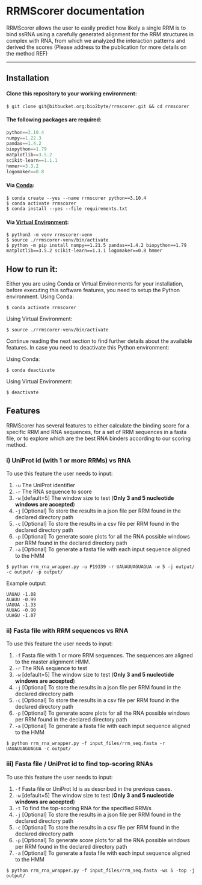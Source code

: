 # RRMScorer documentation
RRMScorer allows the user to easily predict how likely a single RRM is to bind ssRNA using a carefully generated alignment for the RRM structures in complex with RNA, from which we analyzed the interaction patterns and derived the scores (Please address to the publication for more details on the method REF)

---

## Installation

#### Clone this repository to your working environment:
```console
$ git clone git@bitbucket.org:bio2byte/rrmscorer.git && cd rrmscorer
```

#### The following packages are required:

```python
python==3.10.4
numpy==1.22.3
pandas==1.4.2
biopython==1.79
matplotlib==3.5.2
scikit-learn==1.1.1
hmmer==3.3.2
logomaker==0.8
```
#### Via [Conda](https://docs.conda.io/en/latest/):

```console
$ conda create --yes --name rrmscorer python==3.10.4
$ conda activate rrmscorer
$ conda install --yes --file requirements.txt
```

#### Via [Virtual Environment](https://docs.python.org/3/tutorial/venv.html):

```console
$ python3 -m venv rrmscorer-venv
$ source ./rrmscorer-venv/bin/activate
$ python -m pip install numpy==1.21.5 pandas==1.4.2 biopython==1.79 matplotlib==3.5.2 scikit-learn==1.1.1 logomaker==0.8 hmmer
```

## How to run it:
Either you are using Conda or Virtual Environments for your installation, before executing this software features, you need to setup the Python environment.
Using Conda:

```console
$ conda activate rrmscorer
```
Using Virtual Environment:

```console
$ source ./rrmscorer-venv/bin/activate
```

Continue reading the next section to find further details about the available features.
In case you need to deactivate this Python environment:

Using Conda:

```console
$ conda deactivate
```

Using Virtual Environment:

```console
$ deactivate
```

## Features
RRMScorer has several features to either calculate the binding score for a specific RRM and RNA sequences, for a set of RRM sequences in a fasta file, or to explore which are the best RNA binders according to our scoring method.

### i) UniProt id (with 1 or more RRMs) vs RNA
To use this feature the user needs to input:

1. `-u` The UniProt identifier 
2. `-r` The RNA sequence to score
3. `-w` [default=5] The window size to test (**Only 3 and 5 nucleotide windows are accepted**)
4. `-j` [Optional] To store the results in a json file per RRM found in the declared directory path
5. `-c` [Optional] To store the results in a csv file per RRM found in the declared directory path
6. `-p` [Optional] To generate score plots for all the RNA possible windows per RRM found in the declared directory path
7. `-a` [Optional] To generate a fasta file with each input sequence aligned to the HMM


```console
$ python rrm_rna_wrapper.py -u P19339 -r UAUAUUAGUAGUA -w 5 -j output/ -c output/ -p output/
```

Example output:
```console
UAUAU -1.08
AUAUU -0.99
UAUUA -1.33
AUUAG -0.90
UUAGU -1.07
```

### ii) Fasta file with RRM sequences vs RNA
To use this feature the user needs to input:

1. `-f` Fasta file with 1 or more RRM sequences. The sequences are aligned to the master alignment HMM.
1. `-r` The RNA sequence to test
1. `-w` [default=5] The window size to test (**Only 3 and 5 nucleotide windows are accepted**)
4. `-j` [Optional] To store the results in a json file per RRM found in the declared directory path
5. `-c` [Optional] To store the results in a csv file per RRM found in the declared directory path
6. `-p` [Optional] To generate score plots for all the RNA possible windows per RRM found in the declared directory path
7. `-a` [Optional] To generate a fasta file with each input sequence aligned to the HMM

```console
$ python rrm_rna_wrapper.py -f input_files/rrm_seq.fasta -r UAUAUUAGUAGUA -c output/
```


### iii) Fasta file / UniProt id to find top-scoring RNAs
To use this feature the user needs to input:

1. `-f` Fasta file or UniProt Id is as described in the previous cases.
1. `-w` [default=5] The window size to test (**Only 3 and 5 nucleotide windows are accepted**)
1. `-t` To find the top-scoring RNA for the specified RRM/s
4. `-j` [Optional] To store the results in a json file per RRM found in the declared directory path
5. `-c` [Optional] To store the results in a csv file per RRM found in the declared directory path
6. `-p` [Optional] To generate score plots for all the RNA possible windows per RRM found in the declared directory path
7. `-a` [Optional] To generate a fasta file with each input sequence aligned to the HMM

```console
$ python rrm_rna_wrapper.py -f input_files/rrm_seq.fasta -ws 5 -top -j output/
```



